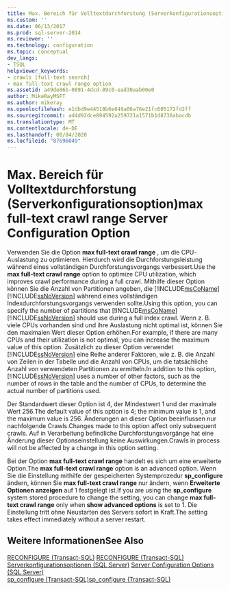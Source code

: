 ```yaml
---
title: Max. Bereich für Volltextdurchforstung (Serverkonfigurationsoption) | Microsoft-Dokumentation
ms.custom: ''
ms.date: 06/13/2017
ms.prod: sql-server-2014
ms.reviewer: ''
ms.technology: configuration
ms.topic: conceptual
dev_langs:
- TSQL
helpviewer_keywords:
- crawls [full-text search]
- max full-text crawl range option
ms.assetid: a49de86b-0891-4dcd-89c0-ead30aab00e0
author: MikeRayMSFT
ms.author: mikeray
ms.openlocfilehash: e1dbd9e44518b6e849a06a76e21fc605172fd2ff
ms.sourcegitcommit: ad4d92dce894592a259721a1571b1d8736abacdb
ms.translationtype: MT
ms.contentlocale: de-DE
ms.lasthandoff: 08/04/2020
ms.locfileid: "87696049"
---
```

# <a name="max-full-text-crawl-range-server-configuration-option"></a><span data-ttu-id="891f9-102">Max. Bereich für Volltextdurchforstung (Serverkonfigurationsoption)</span><span class="sxs-lookup"><span data-stu-id="891f9-102">max full-text crawl range Server Configuration Option</span></span>
  <span data-ttu-id="891f9-103">Verwenden Sie die Option **max full-text crawl range** , um die CPU-Auslastung zu optimieren. Hierdurch wird die Durchforstungsleistung während eines vollständigen Durchforstungsvorgangs verbessert.</span><span class="sxs-lookup"><span data-stu-id="891f9-103">Use the **max full-text crawl range** option to optimize CPU utilization, which improves crawl performance during a full crawl.</span></span> <span data-ttu-id="891f9-104">Mithilfe dieser Option können Sie die Anzahl von Partitionen angeben, die [!INCLUDE[msCoName](../../includes/msconame-md.md)] [!INCLUDE[ssNoVersion](../../includes/ssnoversion-md.md)] während eines vollständigen Indexdurchforstungsvorgangs verwenden sollte.</span><span class="sxs-lookup"><span data-stu-id="891f9-104">Using this option, you can specify the number of partitions that [!INCLUDE[msCoName](../../includes/msconame-md.md)] [!INCLUDE[ssNoVersion](../../includes/ssnoversion-md.md)] should use during a full index crawl.</span></span> <span data-ttu-id="891f9-105">Wenn z. B. viele CPUs vorhanden sind und ihre Auslastung nicht optimal ist, können Sie den maximalen Wert dieser Option erhöhen.</span><span class="sxs-lookup"><span data-stu-id="891f9-105">For example, if there are many CPUs and their utilization is not optimal, you can increase the maximum value of this option.</span></span> <span data-ttu-id="891f9-106">Zusätzlich zu dieser Option verwendet [!INCLUDE[ssNoVersion](../../includes/ssnoversion-md.md)] eine Reihe anderer Faktoren, wie z. B. die Anzahl von Zeilen in der Tabelle und die Anzahl von CPUs, um die tatsächliche Anzahl von verwendeten Partitionen zu ermitteln.</span><span class="sxs-lookup"><span data-stu-id="891f9-106">In addition to this option, [!INCLUDE[ssNoVersion](../../includes/ssnoversion-md.md)] uses a number of other factors, such as the number of rows in the table and the number of CPUs, to determine the actual number of partitions used.</span></span>  
  
 <span data-ttu-id="891f9-107">Der Standardwert dieser Option ist 4, der Mindestwert 1 und der maximale Wert 256.</span><span class="sxs-lookup"><span data-stu-id="891f9-107">The default value of this option is 4; the minimum value is 1, and the maximum value is 256.</span></span> <span data-ttu-id="891f9-108">Änderungen an dieser Option beeinflussen nur nachfolgende Crawls.</span><span class="sxs-lookup"><span data-stu-id="891f9-108">Changes made to this option affect only subsequent crawls.</span></span> <span data-ttu-id="891f9-109">Auf in Verarbeitung befindliche Durchforstungsvorgänge hat eine Änderung dieser Optionseinstellung keine Auswirkungen.</span><span class="sxs-lookup"><span data-stu-id="891f9-109">Crawls in process will not be affected by a change in this option setting.</span></span>  
  
 <span data-ttu-id="891f9-110">Bei der Option **max full-text crawl range** handelt es sich um eine erweiterte Option.</span><span class="sxs-lookup"><span data-stu-id="891f9-110">The **max full-text crawl range** option is an advanced option.</span></span> <span data-ttu-id="891f9-111">Wenn Sie die Einstellung mithilfe der gespeicherten Systemprozedur **sp_configure** ändern, können Sie **max full-text crawl range** nur ändern, wenn **Erweiterte Optionen anzeigen** auf 1 festgelegt ist.</span><span class="sxs-lookup"><span data-stu-id="891f9-111">If you are using the **sp_configure** system stored procedure to change the setting, you can change **max full-text crawl range** only when **show advanced options** is set to 1.</span></span> <span data-ttu-id="891f9-112">Die Einstellung tritt ohne Neustarten des Servers sofort in Kraft.</span><span class="sxs-lookup"><span data-stu-id="891f9-112">The setting takes effect immediately without a server restart.</span></span>  
  
## <a name="see-also"></a><span data-ttu-id="891f9-113">Weitere Informationen</span><span class="sxs-lookup"><span data-stu-id="891f9-113">See Also</span></span>  
 <span data-ttu-id="891f9-114">[RECONFIGURE &#40;Transact-SQL&#41;](/sql/t-sql/language-elements/reconfigure-transact-sql) </span><span class="sxs-lookup"><span data-stu-id="891f9-114">[RECONFIGURE &#40;Transact-SQL&#41;](/sql/t-sql/language-elements/reconfigure-transact-sql) </span></span>  
 <span data-ttu-id="891f9-115">[Serverkonfigurationsoptionen &#40;SQL Server&#41;](server-configuration-options-sql-server.md) </span><span class="sxs-lookup"><span data-stu-id="891f9-115">[Server Configuration Options &#40;SQL Server&#41;](server-configuration-options-sql-server.md) </span></span>  
 [<span data-ttu-id="891f9-116">sp_configure &#40;Transact-SQL&#41;</span><span class="sxs-lookup"><span data-stu-id="891f9-116">sp_configure &#40;Transact-SQL&#41;</span></span>](/sql/relational-databases/system-stored-procedures/sp-configure-transact-sql)  
  
  
